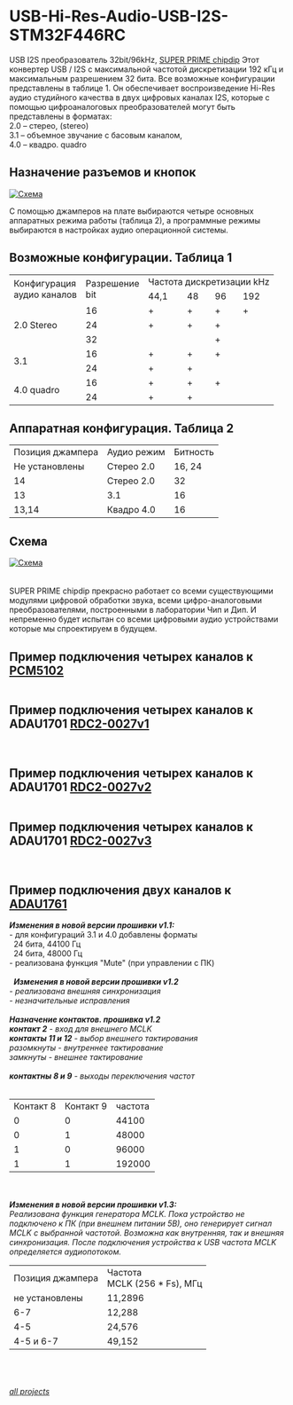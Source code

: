# USB-Hi-Res-Audio-USB-I2S-STM32F446RC
USB I2S преобразователь 32bit/96kHz, <a class="link" href="https://www.chipdip.ru/product0/9000569733">SUPER PRIME chipdip</a>
Этот конвертер USB / I2S с максимальной частотой дискретизации 192 кГц и максимальным разрешением 32 бита. Все возможные конфигурации представлены в таблице 1. Он обеспечивает воспроизведение Hi-Res аудио студийного качества в двух цифровых каналах I2S, которые с помощью цифроаналоговых преобразователей могут быть представлены в форматах:<br/>
2.0 – стерео, (stereo) <br/>
3.1 – объемное звучание с басовым каналом,<br/>
4.0 – квадро. quadro<br/>
<h2>Назначение разъемов и кнопок</h2>

<p><a class="galery" href="https://static.chipdip.ru/lib/367/DOC004367901.jpg"><img alt="Схема" src="https://static.chipdip.ru/lib/367/DOC004367901.jpg" /></a></p>


С помощью джамперов на плате выбираются четыре основных аппаратных режима работы (таблица 2), а программные режимы выбираются в настройках аудио операционной системы.
<h2>Возможные конфигурации. Таблица 1</h2>

<table>
	<tbody>
		<tr>
			<td rowspan="2">Конфигурация<br />
			аудио каналов</td>
			<td rowspan="2">Разрешение<br />
			bit</td>
			<td colspan="4">Частота дискретизации kHz</td>
		</tr>
		<tr>
			<td>44,1</td>
			<td>48</td>
			<td>96</td>
			<td>192</td>
		</tr>
		<tr>
			<td rowspan="3">2.0 Stereo</td>
			<td>16</td>
			<td>+</td>
			<td>+</td>
			<td>+</td>
			<td>+</td>
		</tr>
		<tr>
			<td>24</td>
			<td>+</td>
			<td>+</td>
			<td>+</td>
			<td>&nbsp;</td>
		</tr>
		<tr>
			<td>32</td>
			<td>&nbsp;</td>
			<td>&nbsp;</td>
			<td>+</td>
			<td>&nbsp;</td>
		</tr>
		<tr>
			<td rowspan="2">3.1</td>
			<td>16</td>
			<td>+</td>
			<td>+</td>
			<td>+</td>
			<td>&nbsp;</td>
		</tr>
		<tr>
			<td>24</td>
			<td>+</td>
			<td>+</td>
			<td>&nbsp;</td>
			<td>&nbsp;</td>
		</tr>
		<tr>
			<td rowspan="2">4.0 quadro</td>
			<td>16</td>
			<td>+</td>
			<td>+</td>
			<td>+</td>
			<td>&nbsp;</td>
		</tr>
		<tr>
			<td>24</td>
			<td>+</td>
			<td>+</td>
			<td>&nbsp;</td>
			<td>&nbsp;</td>
		</tr>
	</tbody>
</table>
<h2>Аппаратная конфигурация. Таблица 2</h2>

<table>
	<tbody>
		<tr>
			<td>Позиция джампера</td>
			<td>Аудио режим</td>
			<td>Битность</td>
		</tr>
		<tr>
			<td>Не установлены</td>
			<td>Стерео 2.0</td>
			<td>16, 24</td>
		</tr>
		<tr>
			<td>14</td>
			<td>Стерео 2.0</td>
			<td>32</td>
		</tr>
		<tr>
			<td>13</td>
			<td>3.1</td>
			<td>16</td>
		</tr>
		<tr>
			<td>13,14</td>
			<td>Квадро 4.0</td>
			<td>16</td>
		</tr>
	</tbody>
</table>

<h2>Схема</h2>

<p><a class="galery" href="https://static.chipdip.ru/lib/367/DOC004367363.jpg"><img alt="Схема" src="https://static.chipdip.ru/lib/367/DOC004367362.jpg" /></a><br />
<br />
<br />
SUPER PRIME chipdip&nbsp;прекрасно работает со всеми&nbsp;существующими модулями цифровой обработки звука, всеми&nbsp;цифро-аналоговыми преобразователями,&nbsp;построенными в лаборатории Чип и Дип. И непременно будет испытан со всеми цифровыми аудио устройствами которые мы спроектируем в будущем.</p>

<h2>Пример подключения четырех каналов к <a class="link" href="/product/pcm5102a-audio-dac">PCM5102</a></h2>
<img alt="" src="https://static.chipdip.ru/lib/368/DOC004368189.jpg" />
<h2>Пример подключения четырех каналов к ADAU1701 <a class="link" href="/product/digital-signal-processors-rdc2-0027v1-2">RDC2-0027v1</a></h2>
<br />
<img alt="" src="https://static.chipdip.ru/lib/368/DOC004368408.jpg" />
<h2>Пример подключения четырех каналов к ADAU1701 <a class="link" href="/product/dsp-rdc2-0027v2-2">RDC2-0027v2</a></h2>
<img alt="" src="https://static.chipdip.ru/lib/368/DOC004368433.jpg" />
<h2>Пример подключения четырех каналов к ADAU1701 <a class="link" href="/product/rdc2-0027v3">RDC2-0027v3</a></h2>
<br />
<img alt="" src="https://static.chipdip.ru/lib/368/DOC004368191.jpg" />
<h2>Пример подключения&nbsp;двух каналов к <a class="link" href="/product/sigmadsp-adau1761">ADAU1761</a></h2>
<img alt="" src="https://static.chipdip.ru/lib/368/DOC004368434.jpg" /><br />
<em><strong>Изменения в новой версии прошивки v1.1:</strong></em><br />
- для конфигураций 3.1 и 4.0 добавлены форматы<br />
&nbsp; 24 бита, 44100 Гц<br />
&nbsp; 24 бита, 48000 Гц<br />
- реализована функция &quot;Mute&quot; (при управлении с ПК)<br />
<br />
<img alt="" src="https://static.chipdip.ru/lib/369/DOC004369719.jpg" /><br />
&nbsp;
<strong><em>Изменения в новой версии прошивки v1.2</strong><br />
- реализована внешняя синхронизация<br />
- незначительные исправления<br />
<br />
<strong>Назначение контактов. прошивка v1.2</strong><br />
<strong>контакт 2</strong> - вход для внешнего MCLK<br />
<strong><strong>контакты 11 и 12</strong></strong> - выбор внешнего тактирования<br />
разомкнуты - внутреннее тактирование<br />
замкнуты - внешнее тактирование<br />
<br />
<strong>контактны 8 и 9</strong> - выходы переключения частот<br />
&nbsp;
<table>
	<tbody>
		<tr>
			<td>Контакт 8</td>
			<td>Контакт 9</td>
			<td>частота</td>
		</tr>
		<tr>
			<td>0</td>
			<td>0</td>
			<td>44100</td>
		</tr>
		<tr>
			<td>0</td>
			<td>1</td>
			<td>48000</td>
		</tr>
		<tr>
			<td>1</td>
			<td>0</td>
			<td>96000</td>
		</tr>
		<tr>
			<td>1</td>
			<td>1</td>
			<td>192000</td>
		</tr>
	</tbody>
</table>
<br />
<img alt="" src="https://static.chipdip.ru/lib/422/DOC004422648.jpg" /><br />
<br />
<strong><em>Изменения в новой версии прошивки v1.3:</em></strong><br />
Реализована функция генератора MCLK. Пока устройство не подключено к ПК (при внешнем питании 5В), оно генерирует сигнал MCLK с выбранной частотой. Возможна как внутренняя, так и внешняя синхронизация. После подключения устройства к USB частота MCLK определяется аудиопотоком.
<table>
	<tbody>
		<tr>
			<td>Позиция джампера</td>
			<td>Частота<br />
			MCLK (256 * Fs), МГц</td>
		</tr>
		<tr>
			<td>не установлены</td>
			<td>11,2896</td>
		</tr>
		<tr>
			<td>6-7</td>
			<td>12,288</td>
		</tr>
		<tr>
			<td>4-5</td>
			<td>24,576</td>
		</tr>
		<tr>
			<td>4-5 и 6-7</td>
			<td>49,152</td>
		</tr>
	</tbody>
</table>
<br />
<br />

<br>
<a class="link" href="https://www.chipdip.ru/catalog/just-do-it">all projects</a>
